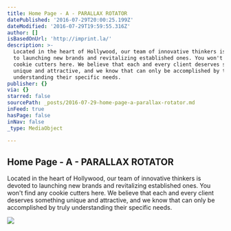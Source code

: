 ```yaml
---
title: Home Page - A - PARALLAX ROTATOR
datePublished: '2016-07-29T20:00:25.199Z'
dateModified: '2016-07-29T19:59:55.316Z'
author: []
isBasedOnUrl: 'http://imprint.la/'
description: >-
  Located in the heart of Hollywood, our team of innovative thinkers is devoted
  to launching new brands and revitalizing established ones. You won't find any
  cookie cutters here. We believe that each and every client deserves something
  unique and attractive, and we know that can only be accomplished by truly
  understanding their specific needs.
publisher: {}
via: {}
starred: false
sourcePath: _posts/2016-07-29-home-page-a-parallax-rotator.md
inFeed: true
hasPage: false
inNav: false
_type: MediaObject

---
```

<article style=""><h1>Home Page - A - PARALLAX ROTATOR</h1><p>Located in the heart of Hollywood, our team of innovative thinkers is devoted to launching new brands and revitalizing established ones. You won't find any cookie cutters here. We believe that each and every client deserves something unique and attractive, and we know that can only be accomplished by truly understanding their specific needs.</p><img src="http://imprint.la/wp-content/uploads/2016/06/Imprint-Logo.png" /></article>